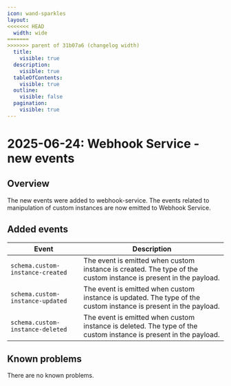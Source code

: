 ```yaml
---
icon: wand-sparkles
layout:
<<<<<<< HEAD
  width: wide
=======
>>>>>>> parent of 31b07a6 (changelog width)
  title:
    visible: true
  description:
    visible: true
  tableOfContents:
    visible: true
  outline:
    visible: false
  pagination:
    visible: true
---
```


# 2025-06-24: Webhook Service - new events

## Overview

The new events were added to webhook-service. The events related to manipulation of custom instances are now emitted to Webhook Service.

## Added events

| Event                                          | Description                                                                                                      |
|------------------------------------------------|------------------------------------------------------------------------------------------------------------------|
| `schema.custom-instance-created`               | The event is emitted when custom instance is created. The type of the custom instance is present in the payload. |
| `schema.custom-instance-updated`               | The event is emitted when custom instance is updated. The type of the custom instance is present in the payload. |
| `schema.custom-instance-deleted`               | The event is emitted when custom instance is deleted. The type of the custom instance is present in the payload. |

## Known problems

There are no known problems.